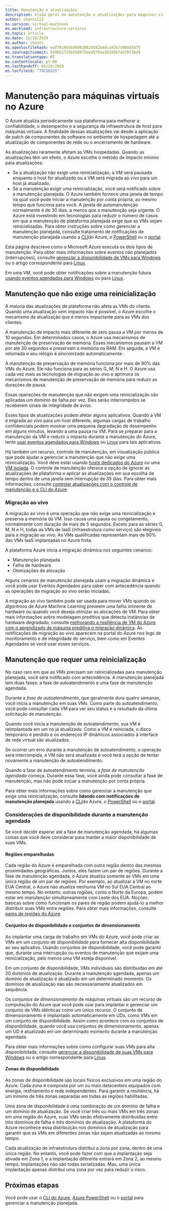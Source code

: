 ```yaml
---
title: Manutenção e atualizações
description: Visão geral de manutenção e atualizações para máquinas virtuais em execução no Azure.
author: shants123
ms.service: virtual-machines
ms.workload: infrastructure-services
ms.topic: article
ms.date: 11/18/2019
ms.author: shants
ms.openlocfilehash: eaf7616b3bd69828829342b4dca9247c009d3475
ms.sourcegitcommit: 849bb1729b89d075eed579aa36395bf4d29f3bd9
ms.translationtype: MT
ms.contentlocale: pt-BR
ms.lasthandoff: 04/28/2020
ms.locfileid: "79250225"
---
```

# <a name="maintenance-for-virtual-machines-in-azure"></a>Manutenção para máquinas virtuais no Azure

O Azure atualiza periodicamente sua plataforma para melhorar a confiabilidade, o desempenho e a segurança da infraestrutura de host para máquinas virtuais. A finalidade dessas atualizações vai desde a aplicação de patch de componentes de software no ambiente de hospedagem até a atualização de componentes de rede ou o encerramento de hardware. 

As atualizações raramente afetam as VMs hospedadas. Quando as atualizações têm um efeito, o Azure escolhe o método de impacto mínimo para atualizações:

- Se a atualização não exigir uma reinicialização, a VM será pausada enquanto o host for atualizado ou a VM será migrada ao vivo para um host já atualizado. 
- Se a manutenção exigir uma reinicialização, você será notificado sobre a manutenção planejada. O Azure também fornece uma janela de tempo na qual você pode iniciar a manutenção por conta própria, ao mesmo tempo que funciona para você. A janela de automanutenção normalmente é de 30 dias, a menos que a manutenção seja urgente. O Azure está investindo em tecnologias para reduzir o número de casos em que a manutenção de plataforma planejada exige que as VMs sejam reinicializadas. Para obter instruções sobre como gerenciar a manutenção planejada, consulte tratamento de notificações de manutenção planejada usando a [CLI](maintenance-notifications-cli.md)do Azure, o [PowerShell](maintenance-notifications-powershell.md) ou o [portal](maintenance-notifications-portal.md).

Esta página descreve como o Microsoft Azure executa os dois tipos de manutenção. Para obter mais informações sobre eventos não planejados (interrupções), consulte [gerenciar a disponibilidade de VMs para Windows](./windows/manage-availability.md) ou o artigo correspondente para [Linux](./linux/manage-availability.md).

Em uma VM, você pode obter notificações sobre a manutenção futura [usando eventos agendados para Windows](./windows/scheduled-events.md) ou para [Linux](./linux/scheduled-events.md).



## <a name="maintenance-that-doesnt-require-a-reboot"></a>Manutenção que não exige uma reinicialização

A maioria das atualizações de plataforma não afeta as VMs do cliente. Quando uma atualização sem impacto não é possível, o Azure escolhe o mecanismo de atualização que é menos impactante para as VMs dos clientes. 

A manutenção de impacto mais diferente de zero pausa a VM por menos de 10 segundos. Em determinados casos, o Azure usa mecanismos de manutenção de preservação de memória. Esses mecanismos pausam a VM por até 30 segundos e preservam a memória na RAM. Em seguida, a VM é retomada e seu relógio é sincronizado automaticamente. 

A manutenção de preservação de memória funciona por mais de 90% das VMs do Azure. Ele não funciona para as séries G, M, N e H. O Azure usa cada vez mais as tecnologias de migração ao vivo e aprimora os mecanismos de manutenção de preservação de memória para reduzir as durações de pausa.  

Essas operações de manutenção que não exigem uma reinicialização são aplicadas um domínio de falha por vez. Eles serão interrompidos se receberem sinais de integridade de aviso. 

Esses tipos de atualizações podem afetar alguns aplicativos. Quando a VM é migrada ao vivo para um host diferente, algumas cargas de trabalho confidenciais podem mostrar uma pequena degradação de desempenho em alguns minutos, levando a uma pausa na VM. Para se preparar para a manutenção da VM e reduzir o impacto durante a manutenção do Azure, tente [usar eventos agendados para Windows](./windows/scheduled-events.md) ou [Linux](./linux/scheduled-events.md) para tais aplicativos. 

Há também um recurso, controle de manutenção, em visualização pública que pode ajudar a gerenciar a manutenção que não exige uma reinicialização. Você deve estar usando [hosts dedicados do Azure](./linux/dedicated-hosts.md) ou uma [VM isolada](../security/fundamentals/isolation-choices.md). O controle de manutenção oferece a opção de ignorar as atualizações de plataforma e aplicar as atualizações em sua escolha de tempo dentro de uma janela sem interrupção de 35 dias. Para obter mais informações, consulte [controlar atualizações com o controle de manutenção e o CLI do Azure](maintenance-control-cli.md).


### <a name="live-migration"></a>Migração ao vivo

A migração ao vivo é uma operação que não exige uma reinicialização e preserva a memória da VM. Isso causa uma pausa ou congelamento, normalmente com duração de mais de 5 segundos. Exceto para as séries G, M, N e H, todas as VMs de IaaS (infraestrutura como serviço) são elegíveis para a migração ao vivo. As VMs qualificadas representam mais de 90% das VMs IaaS implantadas no Azure frota. 

A plataforma Azure inicia a migração dinâmica nos seguintes cenários:
- Manutenção planejada
- Falha de hardware
- Otimizações de alocação

Alguns cenários de manutenção planejada usam a migração dinâmica e você pode usar Eventos Agendados para saber com antecedência quando as operações de migração ao vivo serão iniciadas.

A migração ao vivo também pode ser usada para mover VMs quando os algoritmos de Azure Machine Learning preveem uma falha iminente de hardware ou quando você deseja otimizar as alocações de VM. Para obter mais informações sobre modelagem preditiva que detecta instâncias de hardware degradado, consulte [melhorando a resiliência de VM do Azure com o aprendizado de máquina preditiva e migração dinâmica](https://azure.microsoft.com/blog/improving-azure-virtual-machine-resiliency-with-predictive-ml-and-live-migration/?WT.mc_id=thomasmaurer-blog-thmaure). As notificações de migração ao vivo aparecem na portal do Azure nos logs de monitoramento e de integridade do serviço, bem como em Eventos Agendados se você usar esses serviços.

## <a name="maintenance-that-requires-a-reboot"></a>Manutenção que requer uma reinicialização

No caso raro em que as VMs precisam ser reinicializadas para manutenção planejada, você será notificado com antecedência. A manutenção planejada tem duas fases: a fase de autoatendimento e uma fase de manutenção agendada.

Durante a *fase de autoatendimento*, que geralmente dura quatro semanas, você inicia a manutenção em suas VMs. Como parte do autoatendimento, você pode consultar cada VM para ver seu status e o resultado da última solicitação de manutenção.

Quando você inicia a manutenção de autoatendimento, sua VM é reimplantada em um nó já atualizado. Como a VM é reiniciada, o disco temporário é perdido e os endereços IP dinâmicos associados à interface de rede virtual são atualizados.

Se ocorrer um erro durante a manutenção de autoatendimento, a operação será interrompida, a VM não será atualizada e você terá a opção de tentar novamente a manutenção de autoatendimento. 

Quando a fase de autoatendimento termina, a *fase de manutenção agendada* começa. Durante essa fase, você ainda pode consultar a fase de manutenção, mas não pode iniciar a manutenção por conta própria.

Para obter mais informações sobre como gerenciar a manutenção que exige uma reinicialização, consulte **lidando com notificações de manutenção planejada** usando a [CLI](maintenance-notifications-cli.md)do Azure, o [PowerShell](maintenance-notifications-powershell.md) ou o [portal](maintenance-notifications-portal.md). 

### <a name="availability-considerations-during-scheduled-maintenance"></a>Considerações de disponibilidade durante a manutenção agendada 

Se você decidir esperar até a fase de manutenção agendada, há algumas coisas que você deve considerar para manter a maior disponibilidade de suas VMs. 

#### <a name="paired-regions"></a>Regiões emparelhadas

Cada região do Azure é emparelhada com outra região dentro das mesmas proximidades geográficas. Juntos, eles fazem um par de regiões. Durante a fase de manutenção agendada, o Azure atualiza somente as VMs em uma única região de um par de regiões. Por exemplo, ao atualizar a VM no norte EUA Central, o Azure não atualiza nenhuma VM no Sul EUA Central ao mesmo tempo. No entanto, outras regiões, como o Norte da Europa, podem estar em manutenção simultaneamente com Leste dos EUA. Noções básicas sobre como funcionam os pares de região podem ajudá-lo a melhor distribuir suas VMs entre regiões. Para obter mais informações, consulte [pares de regiões do Azure](https://docs.microsoft.com/azure/best-practices-availability-paired-regions).

#### <a name="availability-sets-and-scale-sets"></a>Conjuntos de disponibilidade e conjuntos de dimensionamento

Ao implantar uma carga de trabalho em VMs do Azure, você pode criar as VMs em um *conjunto de disponibilidade* para fornecer alta disponibilidade ao seu aplicativo. Usando conjuntos de disponibilidade, você pode garantir que, durante uma interrupção ou eventos de manutenção que exijam uma reinicialização, pelo menos uma VM esteja disponível.

Em um conjunto de disponibilidade, VMs individuais são distribuídas em até 20 domínios de atualização. Durante a manutenção agendada, apenas um domínio de atualização é atualizado em um determinado momento. Os domínios de atualização não são necessariamente atualizados em sequência. 

Os *conjuntos de dimensionamento* de máquinas virtuais são um recurso de computação do Azure que você pode usar para implantar e gerenciar um conjunto de VMs idênticas como um único recurso. O conjunto de dimensionamento é implantado automaticamente em UDs, como VMs em um conjunto de disponibilidade. Assim como acontece com os conjuntos de disponibilidade, quando você usa conjuntos de dimensionamento, apenas um UD é atualizado em um determinado momento durante a manutenção agendada.

Para obter mais informações sobre como configurar suas VMs para alta disponibilidade, consulte [gerenciar a disponibilidade de suas VMs para Windows](./windows/manage-availability.md) ou o artigo correspondente para [Linux](./linux/manage-availability.md).

#### <a name="availability-zones"></a>Zonas de disponibilidade

As zonas de disponibilidade são locais físicos exclusivos em uma região do Azure. Cada zona é composta por um ou mais datacenters equipados com energia, resfriamento e rede independentes. Para garantir a resiliência, há um mínimo de três zonas separadas em todas as regiões habilitadas. 

Uma zona de disponibilidade é uma combinação de um domínio de falha e um domínio de atualização. Se você criar três ou mais VMs em três zonas em uma região do Azure, suas VMs serão efetivamente distribuídas entre três domínios de falha e três domínios de atualização. A plataforma do Azure reconhece essa distribuição nos domínios de atualização para garantir que as VMs em diferentes zonas não sejam atualizadas ao mesmo tempo.

Cada atualização de infraestrutura distribui a zona por zona, dentro de uma única região. No entanto, você pode fazer com que a implantação seja ativada em Zona 1, e a implantação diferente entrará em Zona 2, ao mesmo tempo. Implantações não são todas serializadas. Mas, uma única implantação apenas distribui uma zona por vez para reduzir o risco.

## <a name="next-steps"></a>Próximas etapas 

Você pode usar o [CLI do Azure](maintenance-notifications-cli.md), [Azure PowerShell](maintenance-notifications-powershell.md) ou o [portal](maintenance-notifications-portal.md) para gerenciar a manutenção planejada. 